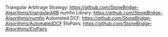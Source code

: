 Triangular Arbitrage Strategy: https://github.com/StoneBridge-Algorithms/triangularARB
numfin Library: https://github.com/StoneBridge-Algorithms/numfin
Automated DCF: https://github.com/StoneBridge-Algorithms/AutomatedDCF
EloPairs: https://github.com/StoneBridge-Algorithms/EloPairs
